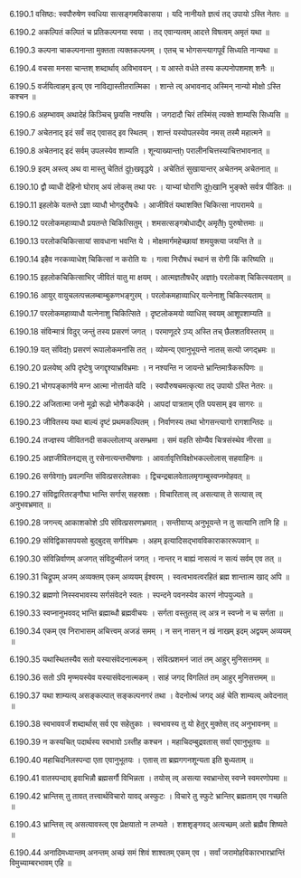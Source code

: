 6.190.1
वसिष्ठः:
स्वपौरुषेण स्वधिया सत्सङ्गमविकासया ।
यदि नानीयते ज्ञत्वं तद् उपायो ऽस्ति नेतरः ॥


6.190.2
अकल्पितं कल्पितं च प्रतिकल्पनया स्वया ।
तद् एवान्यत्वम् आदत्ते विषत्वम् अमृतं यथा ॥


6.190.3
कल्पना चाकल्पनान्ता मुक्तता त्यक्तकल्पनम् ।
एतच् च भोगसन्त्यागपूर्वं सिध्यति नान्यथा ॥


6.190.4
वचसा मनसा चान्तश् शब्दार्थाव् अविभावयन् ।
य आस्ते वर्धते तस्य कल्पनोपशमश् शनैः ॥


6.190.5
वर्जयित्वाहम् इत्य् एव नाविद्यास्तीतरात्मिका ।
शान्ते त्व् अभावनाद् अस्मिन् नान्यो मोक्षो ऽस्ति कश्चन ॥


6.190.6
अहम्भावम् अथादेहं किञ्चिच् छ्रयसि नश्यसि ।
जगदादौ चिरं तस्मिंस् त्यक्ते शाम्यसि सिध्यसि ॥


6.190.7
अचेतनाद् इदं सर्वं सद् एवासद् इव स्थितम् ।
शान्तं यस्योपलस्येव नमस् तस्मै महात्मने ॥


6.190.8
अचेतनाद् इदं सर्वम् उपलस्येव शाम्यति ।
शून्याख्यान्तḫ परालीनचित्तस्याचित्तभावनात् ॥


6.190.9
इदम् अस्त्व् अथ वा मास्तु चेतितं दुẖखवृद्धये ।
अचेतितं सुखायान्तर् अचेतनम् अचेतनात् ॥


6.190.10
द्वौ व्याधी देहिनो घोराव् अयं लोकस् तथा परः ।
याभ्यां घोराणि दुẖखानि भुङ्क्ते सर्वत्र पीडितः ॥


6.190.11
इहलोके यतन्ते ऽज्ञा व्याधौ भोगदुरौषधैः ।
आजीवितं यथाशक्ति चिकित्सा नापरामये ॥


6.190.12
परलोकमहाव्याधौ प्रयतन्ते चिकित्सितुम् ।
शमसत्सङ्गबोधाद्यैर् अमृतैḫ पुरुषोत्तमाः ॥


6.190.13
परलोकचिकित्सायां सावधाना भवन्ति ये ।
मोक्षमार्गमहेच्छायां शमयुक्त्या जयन्ति ते ॥


6.190.14
इहैव नरकव्याधेश् चिकित्सां न करोति यः ।
गत्वा निरौषधं स्थानं स रोगी किं करिष्यति ॥


6.190.15
इहलोकचिकित्साभिर् जीवितं यातु मा क्षयम् ।
आत्मज्ञतौषधैर् अज्ञाḫ परलोकश् चिकित्स्यताम् ॥


6.190.16
आयुर् वायुचलत्पत्त्रलम्बाम्बुकणभङ्गुरम् ।
परलोकमहाव्याधिर् यत्नेनाशु चिकित्स्यताम् ॥


6.190.17
परलोकमहाव्याधौ यत्नेनाशु चिकित्सिते ।
दृष्टलोकमयो व्याधिस् स्वयम् आशूपशाम्यति ॥


6.190.18
संविन्मात्रं विदुर् जन्तुं तस्य प्रसरणं जगत् ।
परमाणूदरे ऽप्य् अस्ति तच् छैलशतविस्तरम् ॥


6.190.19
यत् संविदḫ प्रसरणं रूपालोकमनांसि तत् ।
व्योमन्य् एवानुभूयन्ते नातस् सत्यो जगद्भ्रमः ॥


6.190.20
प्रलयेष्व् अपि दृष्टेषु जगद्दृश्याभ्रविभ्रमाः ।
न नश्यन्ति न जायन्ते भ्रान्तिमात्रैकरूपिणः ॥


6.190.21
भोगपङ्कार्णवे मग्न आत्मा नोत्तार्यते यदि ।
स्वपौरुषचमत्कृत्या तद् उपायो ऽस्ति नेतरः ॥


6.190.22
अजितात्मा जनो मूढो रूढो भोगैककर्दमे ।
आपदां पात्रताम् एति पयसाम् इव सागरः ॥


6.190.23
जीवितस्य यथा बाल्यं दृष्टं प्रथमकल्पितम् ।
निर्वाणस्य तथा भोगसन्त्यागो रागशान्तिदः ॥


6.190.24
तज्ज्ञस्य जीवितनदी सकल्लोलाप्य् असम्भ्रमा ।
समं वहति सोम्यैव चित्रसंस्थेव नीरसा ॥


6.190.25
अज्ञजीवितनद्यस् तु रसेनात्यन्तभीषणाः ।
आवर्तावृत्तिविक्षोभकल्लोलास् सहवाहिनः ॥


6.190.26
सर्गवेगाḫ प्रवल्गन्ति संवित्प्रसरलेशकाः ।
द्विचन्द्रबालवेतालमृगाम्बुस्वप्नमोहवत् ॥


6.190.27
संविद्वारितरङ्गौघा भान्ति सर्गास् सहस्रशः ।
विचारितास् त्व् असत्यास् ते सत्यास् त्व् अनुभवभ्रमात् ॥


6.190.28
जगन्त्य् आकाशकोशे ऽपि संवित्प्रसरणभ्रमात् ।
सन्तीवाप्य् अनुभूयन्ते न तु सत्यानि तानि हि ॥


6.190.29
संविद्विकासपयसो बुद्बुदस् सर्गविभ्रमः ।
अहम् इत्यादिसद्भावविकाराकाररूपवान् ॥


6.190.30
संविन्निर्वाणम् अजगत् संविदुन्मीलनं जगत् ।
नान्तर् न बाह्यं नासत्यं न सत्यं सर्वम् एव तत् ॥


6.190.31
चिद्रूपम् अजम् अव्यक्तम् एकम् अव्ययम् ईश्वरम् ।
स्वत्वभावत्वरहितं ब्रह्म शान्तात्म खाद् अपि ॥


6.190.32
ब्रह्मणो निस्स्वभावस्य सर्गसंवेदने स्वतः ।
स्पन्दने पवनस्येव कारणं नोपयुज्यते ॥


6.190.33
स्वप्नानुभववद् भान्ति ब्रह्माब्धौ ब्रह्मवीचयः ।
सर्गता वस्तुतस् त्व् अत्र न स्वप्नो न च सर्गता ॥


6.190.34
एकम् एव निराभासम् अचित्त्वम् अजडं समम् ।
न सन् नासन् न खं नाखम् इदम् अद्वयम् अव्ययम् ॥


6.190.35
यथास्थितस्यैव सतो यस्यासंवेदनात्मकम् ।
संवित्प्रशमनं जातं तम् आहुर् मुनिसत्तमम् ॥


6.190.36
सतो ऽपि मृण्मयस्येव यस्यासंवेदनात्मकम् ।
साहं जगद् विगलितं तम् आहुर् मुनिसत्तमम् ॥


6.190.37
यथा शाम्यत्य् असङ्कल्पात् सङ्कल्पनगरं तथा ।
वेदनोत्थं जगद् अहं चेति शाम्यत्य् अवेदनात् ॥


6.190.38
स्वभाववर्जं शब्दार्थास् सर्व एव सहेतुकाः ।
स्वभावस्य तु यो हेतुर् मुक्तेस् तद् अनुभावनम् ॥


6.190.39
न कस्यचित् पदार्थस्य स्वभावो ऽस्तीह कश्चन ।
महाचिदम्बुद्रवतास् सर्वा एवानुभूतयः ॥


6.190.40
महाचिदनिलस्पन्दा एता एवानुभूतयः ।
एतास् ता ब्रह्मगगनशून्यता इति बुध्यताम् ॥


6.190.41
वातस्पन्दाव् इवाभिन्नौ ब्रह्मसर्गौ विभिन्नता ।
तयोस् त्व् असत्या स्वभ्रान्तेस् स्वप्ने स्वमरणोपमा ॥


6.190.42
भ्रान्तिस् तु तावत् तत्त्वार्थविचारो यावद् अस्फुटः ।
विचारे तु स्फुटे भ्रान्तिर् ब्रह्मताम् एव गच्छति ॥


6.190.43
भ्रान्तिस् त्व् असत्यावस्त्व् एव प्रेक्षयातो न लभ्यते ।
शशशृङ्गवद् अत्यच्छम् अतो ब्रह्मैव शिष्यते ॥


6.190.44
अनादिमध्यान्तम् अनन्तम् अच्छं समं शिवं शाश्वतम् एकम् एव ।
सर्वां जरामोहविकारभारभ्रान्तिं विमुच्याम्बरभावम् एहि ॥

